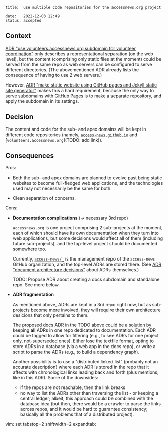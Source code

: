     title:  use multiple code repositories for the accessnews.org project

    date:   2022-12-03 12:49
    status: accepted

## Context

[ADR "use volunteers.accessnews.org subdomain for volunteer coordination"](./20221203_103534-volunteers.accessnews.org_subdomain.md) only describes a representational separation (on the web level), but the content (comprising only static files at the moment) could be served from the same repo as web servers can be configured to serve different directories. (The abovementioned ADR already lists the consequence of having to use 2 web servers.)

However, [ADR "make static website using GitHub pages and Jekyll static site generator"](./20221203_103534-volunteers.accessnews.org_subdomain.md) makes this a hard requirement, because the only way to serve subdomains with [GitHub Pages](https://docs.github.com/en/pages) is to make a separate repository, and apply the subdomain in its settings.

## Decision

The content and code for the sub- and apex domains will be kept in different code repositories (namely, [`access-news.github.io`](https://github.com/access-news/access-news.github.io) and [`volunteers.accessnews.org`](TODO: add link)).

## Consequences

Pros:

+ Both the sub- and apex domains are planned to evolve past being static websites to become full-fledged web applications, and the technologies used may not necessarily be the same for both.

+ Clean separation of concerns.

Cons:

+ **Documentation complications** (-> necessary 3rd repo)

  `accessnews.org` is one project comprising 2 sub-projects at the moment, each of which should have its own documentation when they turn into web applications, but some decisions would affect all of them (including future sub-projects), and the top-level project should be documented somewhere too.

  Currently, [`access-news/_`](https://github.com/access-news/_) is the management repo of the `access-news` GitHub organization, and the top-level ADRs are stored there. (See [ADR "document architecture decisions"](./20221203_095536-document_architecture_decisions.md) about ADRs themselves.)

  TODO: Propose ADR about creating a docs subdomain and standalone repo. See more below.

+ **ADR fragmentation**

  As mentioned above, ADRs are kept in a 3rd repo right now, but as sub-projects become more involved, they will require their own architecture desicions that only pertains to them.

  The proposed docs ADR in the TODO above could be a solution by keeping **all** ADRs in one repo dedicated to documentation. Each ADR could be tagged to allow for filtering (e.g., to see ADRs for one project only, not-superseded ones). Either lose the textfile format, opting to store ADRs in a database (via a web app in the docs repo), or write a script to parse the ADRs (e.g., to build a dependency graph).

  Another possibility is to use a "distributed linked list" (probably not an accurate description) where each ADR is stored in the repo that it affects with chronological links leading back and forth (plus mentions, like in this ADR). Some of the downsides:
  + if the repos are not reachable, then the link breaks
  + no way to list the ADRs other than traversing the list - or keeping a central ledger; albeit, this approach could be combined with the database idea (but then, there would be a crawler to parse the links across repos, and it would be hard to guarantee consistency; basically all the problems that of a distributed project).

vim: set tabstop=2 shiftwidth=2 expandtab:

